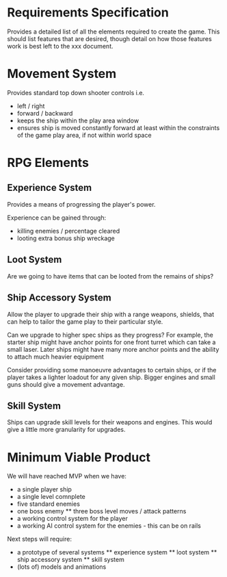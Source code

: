 # Requirements Specification

Provides a detailed list of all the elements required to create the game. This should list features that are desired, though detail on how those features work is best left to the xxx document.

# Movement System

Provides standard top down shooter controls i.e.

* left / right
* forward / backward
* keeps the ship within the play area window
* ensures ship is moved constantly forward at least within the constraints of the game play area, if not within world space

# RPG Elements

## Experience System

Provides a means of progressing the player's power.

Experience can be gained through:

* killing enemies / percentage cleared
* looting extra bonus ship wreckage

## Loot System

Are we going to have items that can be looted from the remains of ships?

## Ship Accessory System

Allow the player to upgrade their ship with a range weapons, shields, that can help to tailor the game play to their particular style.

Can we upgrade to higher spec ships as they progress? For example, the starter ship might have anchor points for one front turret which can take a small laser. Later ships might have many more anchor points and the ability to attach much heavier equipment

Consider providing some manoeuvre advantages to certain ships, or if the player takes a lighter loadout for any given ship. Bigger engines and small guns should give a movement advantage.

## Skill System

Ships can upgrade skill levels for their weapons and engines. This would give a little more granularity for upgrades.

# Minimum Viable Product

We will have reached MVP when we have:

* a single player ship
* a single level comnplete
* five standard enemies
* one boss enemy
** three boss level moves / attack patterns
* a working control system for the player
* a working AI control system for the enemies - this can be on rails

Next steps will require:

* a prototype of several systems
** experience system
** loot system
** ship accessory system
** skill system
* (lots of) models and animations